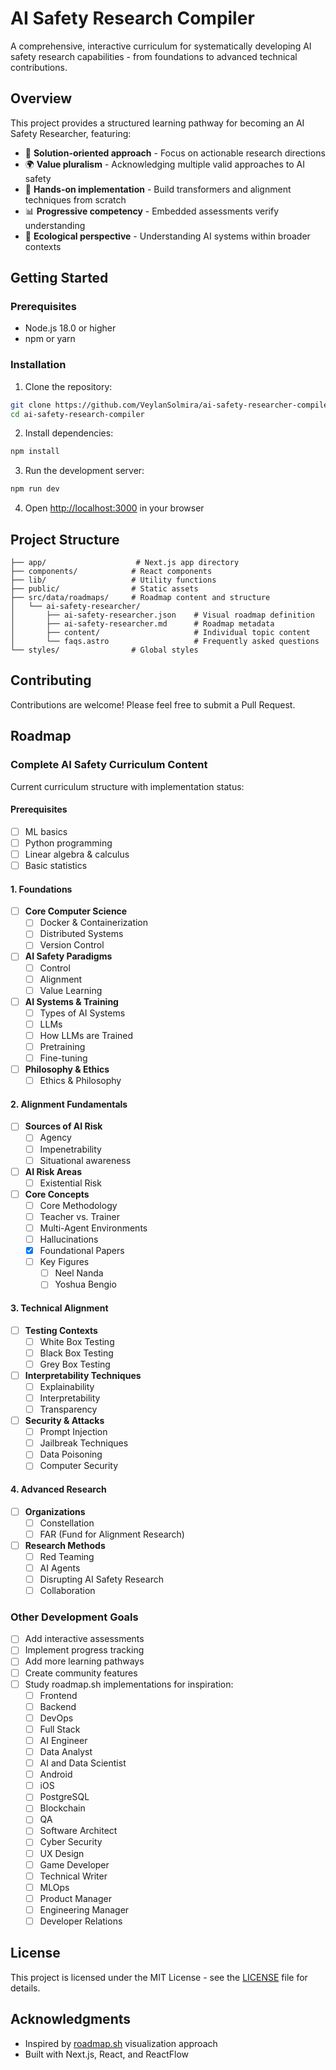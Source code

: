 # AI Safety Research Compiler

A comprehensive, interactive curriculum for systematically developing AI safety research capabilities - from foundations to advanced technical contributions.

## Overview

This project provides a structured learning pathway for becoming an AI Safety Researcher, featuring:

- 🎯 **Solution-oriented approach** - Focus on actionable research directions
- 🌍 **Value pluralism** - Acknowledging multiple valid approaches to AI safety
- 🔨 **Hands-on implementation** - Build transformers and alignment techniques from scratch
- 📊 **Progressive competency** - Embedded assessments verify understanding
- 🌱 **Ecological perspective** - Understanding AI systems within broader contexts

## Getting Started

### Prerequisites

- Node.js 18.0 or higher
- npm or yarn

### Installation

1. Clone the repository:
```bash
git clone https://github.com/VeylanSolmira/ai-safety-researcher-compiler.git
cd ai-safety-research-compiler
```

2. Install dependencies:
```bash
npm install
```

3. Run the development server:
```bash
npm run dev
```

4. Open [http://localhost:3000](http://localhost:3000) in your browser

## Project Structure

```
├── app/                    # Next.js app directory
├── components/            # React components
├── lib/                   # Utility functions
├── public/                # Static assets
├── src/data/roadmaps/     # Roadmap content and structure
│   └── ai-safety-researcher/
│       ├── ai-safety-researcher.json    # Visual roadmap definition
│       ├── ai-safety-researcher.md      # Roadmap metadata
│       ├── content/                     # Individual topic content
│       └── faqs.astro                   # Frequently asked questions
└── styles/                # Global styles
```

## Contributing

Contributions are welcome! Please feel free to submit a Pull Request.

## Roadmap

### Complete AI Safety Curriculum Content

Current curriculum structure with implementation status:

#### Prerequisites
- [ ] ML basics
- [ ] Python programming
- [ ] Linear algebra & calculus
- [ ] Basic statistics

#### 1. Foundations
- [ ] **Core Computer Science**
  - [ ] Docker & Containerization
  - [ ] Distributed Systems
  - [ ] Version Control
- [ ] **AI Safety Paradigms**
  - [ ] Control
  - [ ] Alignment
  - [ ] Value Learning
- [ ] **AI Systems & Training**
  - [ ] Types of AI Systems
  - [ ] LLMs
  - [ ] How LLMs are Trained
  - [ ] Pretraining
  - [ ] Fine-tuning
- [ ] **Philosophy & Ethics**
  - [ ] Ethics & Philosophy

#### 2. Alignment Fundamentals
- [ ] **Sources of AI Risk**
  - [ ] Agency
  - [ ] Impenetrability
  - [ ] Situational awareness
- [ ] **AI Risk Areas**
  - [ ] Existential Risk
- [ ] **Core Concepts**
  - [ ] Core Methodology
  - [ ] Teacher vs. Trainer
  - [ ] Multi-Agent Environments
  - [ ] Hallucinations
  - [X] Foundational Papers
  - [ ] Key Figures
    - [ ] Neel Nanda
    - [ ] Yoshua Bengio

#### 3. Technical Alignment
- [ ] **Testing Contexts**
  - [ ] White Box Testing
  - [ ] Black Box Testing
  - [ ] Grey Box Testing
- [ ] **Interpretability Techniques**
  - [ ] Explainability
  - [ ] Interpretability
  - [ ] Transparency
- [ ] **Security & Attacks**
  - [ ] Prompt Injection
  - [ ] Jailbreak Techniques
  - [ ] Data Poisoning
  - [ ] Computer Security

#### 4. Advanced Research
- [ ] **Organizations**
  - [ ] Constellation
  - [ ] FAR (Fund for Alignment Research)
- [ ] **Research Methods**
  - [ ] Red Teaming
  - [ ] AI Agents
  - [ ] Disrupting AI Safety Research
  - [ ] Collaboration

### Other Development Goals

- [ ] Add interactive assessments
- [ ] Implement progress tracking
- [ ] Add more learning pathways
- [ ] Create community features
- [ ] Study roadmap.sh implementations for inspiration:
  - [ ] Frontend
  - [ ] Backend
  - [ ] DevOps
  - [ ] Full Stack
  - [ ] AI Engineer
  - [ ] Data Analyst
  - [ ] AI and Data Scientist
  - [ ] Android
  - [ ] iOS
  - [ ] PostgreSQL
  - [ ] Blockchain
  - [ ] QA
  - [ ] Software Architect
  - [ ] Cyber Security
  - [ ] UX Design
  - [ ] Game Developer
  - [ ] Technical Writer
  - [ ] MLOps
  - [ ] Product Manager
  - [ ] Engineering Manager
  - [ ] Developer Relations

## License

This project is licensed under the MIT License - see the [LICENSE](LICENSE) file for details.

## Acknowledgments

- Inspired by [roadmap.sh](https://roadmap.sh) visualization approach
- Built with Next.js, React, and ReactFlow